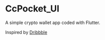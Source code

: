 # CcPocket_UI

A simple crypto wallet app coded with Flutter.

Inspired by [Dribbble](https://dribbble.com/shots/10064874-wallet/attachments/2083575?mode=media)
